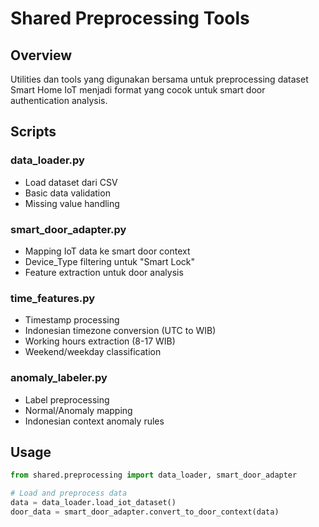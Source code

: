 # Shared Preprocessing Tools

## Overview
Utilities dan tools yang digunakan bersama untuk preprocessing dataset Smart Home IoT menjadi format yang cocok untuk smart door authentication analysis.

## Scripts

### data_loader.py
- Load dataset dari CSV
- Basic data validation
- Missing value handling

### smart_door_adapter.py
- Mapping IoT data ke smart door context
- Device_Type filtering untuk "Smart Lock"
- Feature extraction untuk door analysis

### time_features.py
- Timestamp processing
- Indonesian timezone conversion (UTC to WIB)
- Working hours extraction (8-17 WIB)
- Weekend/weekday classification

### anomaly_labeler.py
- Label preprocessing
- Normal/Anomaly mapping
- Indonesian context anomaly rules

## Usage
```python
from shared.preprocessing import data_loader, smart_door_adapter

# Load and preprocess data
data = data_loader.load_iot_dataset()
door_data = smart_door_adapter.convert_to_door_context(data)
